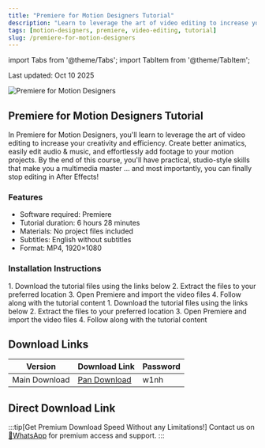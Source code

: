 ```yaml
---
title: "Premiere for Motion Designers Tutorial"
description: "Learn to leverage the art of video editing to increase your creativity and efficiency in motion design with this comprehensive tutorial."
tags: [motion-designers, premiere, video-editing, tutorial]
slug: /premiere-for-motion-designers
---
```


import Tabs from '@theme/Tabs';
import TabItem from '@theme/TabItem';

Last updated: Oct 10 2025

![Premiere for Motion Designers](https://www.gfxcamp.com/wp-content/uploads/2025/10/School-Of-Motion-Premiere-for-Motion-Designers.jpg)

## Premiere for Motion Designers Tutorial

In Premiere for Motion Designers, you'll learn to leverage the art of video editing to increase your creativity and efficiency. Create better animatics, easily edit audio & music, and effortlessly add footage to your motion projects. By the end of this course, you'll have practical, studio-style skills that make you a multimedia master … and most importantly, you can finally stop editing in After Effects!

### Features

- Software required: Premiere
- Tutorial duration: 6 hours 28 minutes
- Materials: No project files included
- Subtitles: English without subtitles
- Format: MP4, 1920×1080

### Installation Instructions

<Tabs>
<TabItem value="windows" label="Windows">
1. Download the tutorial files using the links below
2. Extract the files to your preferred location
3. Open Premiere and import the video files
4. Follow along with the tutorial content
</TabItem>
<TabItem value="mac" label="Mac">
1. Download the tutorial files using the links below
2. Extract the files to your preferred location
3. Open Premiere and import the video files
4. Follow along with the tutorial content
</TabItem>
</Tabs>

## Download Links

| Version | Download Link | Password |
|--------|---------------|----------|
| Main Download | [Pan Download](https://pan.baidu.com/s/102O7MvQMbTllk5RJRI_pZQ?pwd=w1nh) | w1nh |

## Direct Download Link
:::tip[Get Premium Download Speed Without any Limitations!]
Contact us on [💬WhatsApp](https://wa.me/+8613237610083) for premium  access and support.
:::
